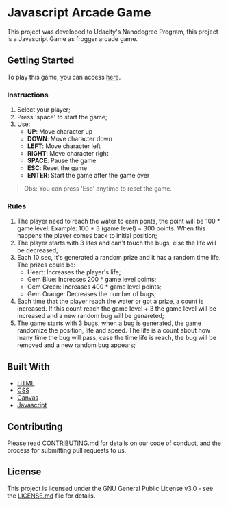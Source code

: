 # Javascript Arcade Game

This project was developed to Udacity's Nanodegree Program, this project is a Javascript Game as frogger arcade game.

## Getting Started

To play this game, you can access [here](https://claick-oliveira.github.io/arcade-game/).

### Instructions

1. Select your player;
2. Press 'space' to start the game;
3. Use:
    * **UP**: Move character up
    * **DOWN**: Move character down
    * **LEFT**: Move character left
    * **RIGHT**: Move character right
    * **SPACE**: Pause the game
    * **ESC**: Reset the game
    * **ENTER**: Start the game after the game over

> Obs: You can press 'Esc' anytime to reset the game.

### Rules

1. The player need to reach the water to earn ponts, the point will be 100 * game level. Example: 100 * 3 (game level) = 300 points. When this happens the player comes back to initial position;
2. The player starts with 3 lifes and can't touch the bugs, else the life will be decreased;
3. Each 10 sec, it's generated a random prize and it has a random time life. The prizes could be:
    * Heart: Increases the player's life;
    * Gem Blue: Increases 200 * game level points;
    * Gem Green: Increases 400 * game level points;
    * Gem Orange: Decreases the number of bugs;
4. Each time that the player reach the water or got a prize, a count is increased. If this count reach the game level + 3 the game level will be increased and a new random bug will be genareted;
5. The game starts with 3 bugs, when a bug is generated, the game randomize the position, life and speed. The life is a count about how many time the bug will pass, case the time life is reach, the bug will be removed and a new random bug appears;

## Built With

* [HTML](https://developer.mozilla.org/en-US/docs/Web/html)
* [CSS](https://developer.mozilla.org/en-US/docs/Web/css)
* [Canvas](https://developer.mozilla.org/en-US/docs/Web/API/Canvas_API)
* [Javascript](https://developer.mozilla.org/en-US/docs/Web/JavaScript)

## Contributing

Please read [CONTRIBUTING.md](CONTRIBUTING.md) for details on our code of conduct, and the process for submitting pull requests to us.

## License

This project is licensed under the GNU General Public License v3.0 - see the [LICENSE.md](LICENSE.md) file for details.